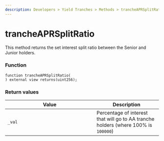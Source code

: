 ```yaml
---
description: Developers > Yield Tranches > Methods > trancheAPRSplitRatio
---
```


# trancheAPRSplitRatio

This method returns the set interest split ratio between the Senior and Junior holders.

### Function

```solidity
function trancheAPRSplitRatio(
) external view returns(uint256);
```

### Return values

<table><thead><tr><th width="276">Value</th><th>Description</th></tr></thead><tbody><tr><td><code>_val</code></td><td>Percentage of interest that will go to AA tranche holders (where 100% is <code>100000</code>)</td></tr></tbody></table>
